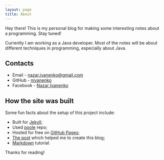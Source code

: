 ```yaml
---
layout: page
title: About
---
```


<p class="message">
  Hey there! This is my personal blog for making some interesting notes about a programming. Stay tuned!
</p>

Currently I am working as a Java developer. Most of the notes will be about different techniques in programming, especially about Java.

## Contacts

* Email - nazar.ivanenko@gmail.com
* GitHub - [nivanenko](https://github.com/nivanenko)
* Facebook - [Nazar Ivanenko](https://www.facebook.com/nazar.ivanenko)

## How the site was built

Some fun facts about the setup of this project include:

* Built for [Jekyll](http://jekyllrb.com);
* Used [poole](https://github.com/poole/poole) repo;
* Hosted for free on [GitHub Pages](https://pages.github.com);
* [The post](http://joshualande.com/jekyll-github-pages-poole/) which helped me to create this blog;
* [Markdown](https://guides.github.com/features/mastering-markdown/) tutorial.

Thanks for reading!
